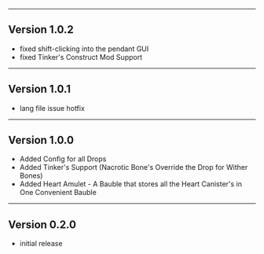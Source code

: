 ------------------------------------------------------
Version 1.0.2
------------------------------------------------------
- fixed shift-clicking into the pendant GUI
- fixed Tinker's Construct Mod Support

------------------------------------------------------
Version 1.0.1
------------------------------------------------------
- lang file issue hotfix
------------------------------------------------------
Version 1.0.0
------------------------------------------------------
- Added Config for all Drops
- Added Tinker's Support (Nacrotic Bone's Override the Drop for Wither Bones)
- Added Heart Amulet - A Bauble that stores all the Heart Canister's in One Convenient Bauble


------------------------------------------------------
Version 0.2.0
------------------------------------------------------
- initial release


